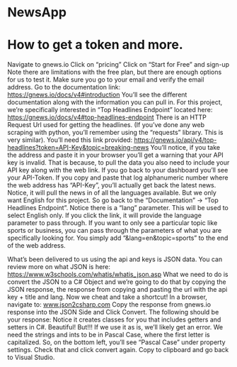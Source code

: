 # NewsApp





# How to get a token and more.

Navigate to gnews.io
Click on “pricing”
Click on “Start for Free” and sign-up
Note there are limitations with the free plan, but there are enough options for us to test it. 
Make sure you go to your email and verify the email address.
Go to the documentation link: https://gnews.io/docs/v4#introduction
You’ll see the different documentation along with the information you can pull in. 
For this project, we’re specifically interested in “Top Headlines Endpoint” located here: https://gnews.io/docs/v4#top-headlines-endpoint
There is an HTTP Request Url used for getting the headlines.  (If you’ve done any web scraping with python, you’ll remember using the “requests” library. This is very similar). You’ll need this link provided: https://gnews.io/api/v4/top-headlines?token=API-Key&topic=breaking-news 
You’ll notice, if you take the address and paste it in your browser you’ll get a warning that your API key is invalid. That is because, to pull the data you also need to include your API key along with the web link.
If you go back to your dashboard you’ll see your API-Token. If you copy and paste that log alphanumeric number where the web address has “API-Key”, you’ll actually get back the latest news. 
Notice, it will pull the news in of all the languages available. But we only want English for this project. So go back to the “Documentation” → “Top Headlines Endpoint”. Notice there is a “lang” parameter. This will be used to select English only. If you click the link, it will provide the language parameter to pass through. 
If you want to only see a particular topic like sports or business, you can pass through the parameters of what you are specifically looking for. You simply add “&lang=en&topic=sports” to the end of the web address. 


What’s been delivered to us using the api and keys is JSON data. You can review more on what JSON is here: https://www.w3schools.com/whatis/whatis_json.asp
What we need to do is convert the JSON to a C# Object and we’re going to do that by copying the JSON response, the response from copying and pasting the url with the api key + title and lang. 
Now we cheat and take a shortcut! In a browser, navigate to: www.json2csharp.com
Copy the response from gnews.io response into the JSON Side and Click Convert. The following should be your response:
Notice it creates classes for you that includes getters and setters in C#. Beautiful!
But!!! If we use it as is, we’ll likely get an error. We need the strings and ints to be in Pascal Case, where the first letter is capitalized. So, on the bottom left, you’ll see “Pascal Case” under property settings. Check that and click convert again. 
Copy to clipboard and go back to Visual Studio.

